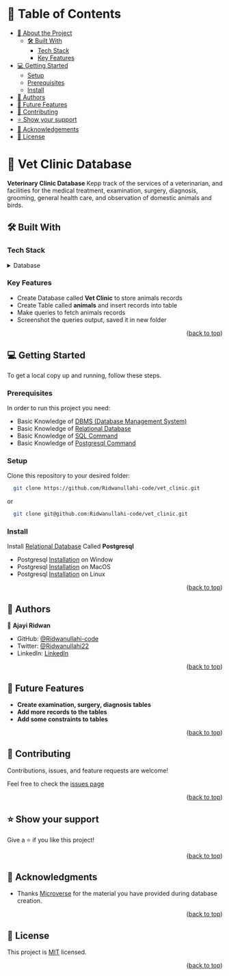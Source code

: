 <!-- TABLE OF CONTENTS -->

# 📗 Table of Contents

- [📖 About the Project](#about-project)
  - [🛠 Built With](#built-with)
    - [Tech Stack](#tech-stack)
    - [Key Features](#key-features)
- [💻 Getting Started](#getting-started)
  - [Setup](#setup)
  - [Prerequisites](#prerequisites)
  - [Install](#install)
- [👥 Authors](#authors)
- [🔭 Future Features](#future-features)
- [🤝 Contributing](#contributing)
- [⭐️ Show your support](#support)
- [🙏 Acknowledgements](#acknowledgements)
- [📝 License](#license)

<!-- PROJECT DESCRIPTION -->

# 📖 Vet Clinic Database <a name="about-project"></a>

**Veterinary Clinic Database** Kepp track of the services of a veterinarian, and facilities for the medical treatment, examination, surgery, diagnosis, grooming, general health care, and observation of domestic animals and birds.

## 🛠 Built With <a name="built-with"></a>

### Tech Stack <a name="tech-stack"></a>

<details>
  <summary>Database</summary>
  <ul>
    <li><a href="https://www.postgresqltutorial.com/">Postgresql</a></li>
  </ul>
</details>


<!-- Features -->

### Key Features <a name="key-features"></a>

- Create Database called **Vet Clinic** to store animals records
- Create Table called **animals** and insert records into table
- Make queries to fetch animals records
- Screenshot the queries output, saved it in new folder


<p align="right">(<a href="#readme-top">back to top</a>)</p>


<!-- GETTING STARTED -->

## 💻 Getting Started <a name="getting-started"></a>

To get a local copy up and running, follow these steps.

### Prerequisites
In order to run this project you need:
- Basic Knowledge of [DBMS (Database Management System)](https://www.youtube.com/watch?v=mqprM5YUdpk)
- Basic Knowledge of [Relational Database](https://www.youtube.com/watch?v=NvrpuBAMddw)
- Basic Knowledge of [SQL Command](https://www.w3schools.com/sql/default.asp)
- Basic Knowledge of [Postgresql Command](https://www.geeksforgeeks.org/postgresql-psql-commands/)

### Setup
Clone this repository to your desired folder:
```sh
  git clone https://github.com/Ridwanullahi-code/vet_clinic.git
```
or 
```sh
  git clone git@github.com:Ridwanullahi-code/vet_clinic.git
```
### Install
Install [Relational Database]((https://computer.howstuffworks.com/question599.htm) ) Called **Postgresql**

- Postgresql [Installation](https://www.postgresqltutorial.com/postgresql-getting-started/install-postgresql/) on Window
- Postgresql [Installation](https://www.postgresqltutorial.com/postgresql-getting-started/install-postgresql-macos/) on MacOS
- Postgresql [Installation](https://www.postgresqltutorial.com/postgresql-getting-started/install-postgresql-linux/) on Linux

<p align="right">(<a href="#readme-top">back to top</a>)</p>


<!-- AUTHORS -->

## 👥 Authors <a name="authors"></a>


👤 **Ajayi Ridwan**

- GitHub: [@Ridwanullahi-code](https://github.com/Ridwanullahi-code)
- Twitter: [@Ridwanullahi22](https://twitter.com/twitterhandle)
- LinkedIn: [LinkedIn](https://www.linkedin.com/in/ajayi-ridwan/)

<p align="right">(<a href="#readme-top">back to top</a>)</p>

<!-- FUTURE FEATURES -->

## 🔭 Future Features <a name="future-features"></a>


- **Create examination, surgery, diagnosis tables**
- **Add more records to the tables**
- **Add some constraints to tables**

<p align="right">(<a href="#readme-top">back to top</a>)</p>

<!-- CONTRIBUTING -->

## 🤝 Contributing <a name="contributing"></a>

Contributions, issues, and feature requests are welcome!

Feel free to check the [issues page](https://github.com/Ridwanullahi-code/vet_clinic/issues)

<p align="right">(<a href="#readme-top">back to top</a>)</p>

<!-- SUPPORT -->

## ⭐️ Show your support <a name="support"></a>

Give a ⭐️ if you like this project!

<p align="right">(<a href="#readme-top">back to top</a>)</p>

<!-- ACKNOWLEDGEMENTS -->

## 🙏 Acknowledgments <a name="acknowledgements"></a>

- Thanks [Microverse](https://microverse.org) for the material you have provided during database creation.

<p align="right">(<a href="#readme-top">back to top</a>)</p>

<!-- LICENSE -->

## 📝 License <a name="license"></a>

This project is [MIT](./MIT.MD) licensed.

<p align="right">(<a href="#readme-top">back to top</a>)</p>
